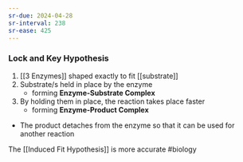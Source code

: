 ```yaml
---
sr-due: 2024-04-28
sr-interval: 238
sr-ease: 425
---
```

### Lock and Key Hypothesis
1. [[3 Enzymes]] shaped exactly to fit [[substrate]]
2. Substrate/s held in place by the enzyme
	- forming **Enzyme-Substrate Complex**
3. By holding them in place, the reaction takes place faster
	- forming **Enzyme-Product Complex**
- The product detaches from the enzyme so that it can be used for another reaction

The [[Induced Fit Hypothesis]] is more accurate
#biology 

